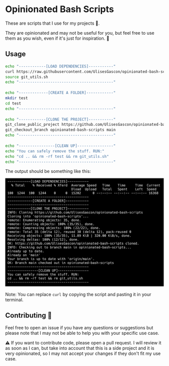 # Opinionated Bash Scripts

These are scripts that I use for my projects :rainbow:. 

They are opinionated and may not be useful for you, but feel free to use them as you wish, even if it's just for inspiration. :tanabata_tree:

## Usage

```bash
echo "------------[LOAD DEPENDENCIES]-----------"
curl https://raw.githubusercontent.com/UlisesGascon/opinionated-bash-scripts/main/scripts/git.sh --output git_utils.sh
source git_utils.sh
echo "------------------------------------------"

echo "-------------[CREATE A FOLDER]------------"
mkdir test
cd test
echo "------------------------------------------"

echo "------------[CLONE THE PROJECT]-----------"
git_clone_public_project https://github.com/UlisesGascon/opinionated-bash-scripts
git_checkout_branch opinionated-bash-scripts main
echo "------------------------------------------"

echo "----------------[CLEAN UP]----------------"
echo "You can safely remove the stuff. RUN:"
echo "cd .. && rm -rf test && rm git_utils.sh"
echo "------------------------------------------"
```

The output should be something like this:

![bash terminal output](.github/other/terminal_output.png)

Note: You can replace `curl` by copying the script and pasting it in your terminal.

## Contributing :steam_locomotive:

Feel free to open an issue if you have any questions or suggestions but please note that I may not be able to help you with your specific use case.

:warning: If you want to contribute code, please open a pull request. I will review it as soon as I can, but take into account that this is a side project and it is very opinionated, so I may not accept your changes if they don't fit my use case.
